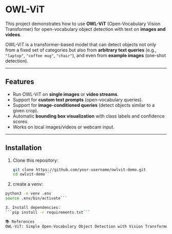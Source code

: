 # OWL-ViT

This project demonstrates how to use **OWL-ViT** (Open-Vocabulary Vision Transformer) for 
open-vocabulary object detection with text on **images and videos**.

OWL-ViT is a transformer-based model that can detect objects not only from a fixed set 
of categories but also from **arbitrary text queries** (e.g., `"laptop"`, `"coffee mug"`, `"chair"`), 
and even from **example images** (one-shot detection).

---

## Features
- Run OWL-ViT on **single images** or **video streams**.
- Support for **custom text prompts** (open-vocabulary queries).
- Support for **image-conditioned queries** (detect objects similar to a given crop).
- Automatic **bounding box visualization** with class labels and confidence scores.
- Works on local images/videos or webcam input.

---

##  Installation
1. Clone this repository:
   ```bash
   git clone https://github.com/your-username/owlvit-demo.git
   cd owlvit-demo```
   
2. create a venv:
  ```bash
  python3 -m venv .env
  source .env/bin/activate```

3. Install dependencies:
```pip install -r requirements.txt```

📚 References
OWL-ViT: Simple Open-Vocabulary Object Detection with Vision Transformers - https://huggingface.co/docs/transformers/model_doc/owlvit
